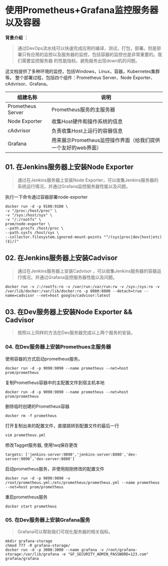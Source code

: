 # 使用Prometheus+Grafana监控服务器以及容器


**背景介绍** ：

> 通过DevOps流水线可以快速完成应用的编译，测试，打包，部署。但是部署只有应用的监控以及服务器的监控，包括容器的监控也是非常重要的。我们需要监控服务器
的性能指标。避免服务出现down机的问题。

这文档提供了多种环境的监控，包括Windows，Linux，容器，Kubernetes集群等。
整个部署过程，包括四个组件：Prometheus Server、Node Exporter、cAdvrisor、Grafana。

|  组建名称 | 说明  |
| ------------ | ------------ |
|  Prometheus Server | Prometheus服务的主服务器   |
| Node Exporter  | 收集Host硬件和操作系统的信息  |
| cAdvrisor   |  负责收集Host上运行的容器信息 |
| Grafana    | 用来展示Prometheus监控操作界面（给我们提供一个友好的web界面）  |

## 01. 在Jenkins服务器上安装Node Exporter

> 通过在Jenkins服务器上安装Node Exporter，可以收集Jenkins服务器的系统运行情况，并通过Grafana监控服务器性能以及问题。

执行一下命令通过容器部署node-exporter

```
docker run -d -p 9100:9100 \
-v "/proc:/host/proc" \
-v "/sys:/host/sys" \
-v "/:/rootfs" \
prom/node-exporter \
--path.procfs /host/proc \
--path.sysfs /host/sys \
--collector.filesystem.ignored-mount-points "^/(sys|proc|dev|host|etc)($|/)"
```

## 02. 在Jenkins服务器上安装Cadvisor 

> 通过在Jenkins服务器上安装Cadvisor ，可以收集Jenkins服务器的容器运行情况，并通过Grafana监控服务器性能以及问题。

```
docker run -v /:/rootfs:ro -v /var/run:/var/run:rw -v /sys:/sys:ro -v /var/lib/docker:/var/lib/docker:ro -p 8080:8080 --detach=true --name=cadvisor --net=host google/cadvisor:latest
```

## 03. 在Dev服务器上安装Node Exporter && Cadvisor 

> 按照以上同样的方法在Dev服务器完成以上两个服务的安装。



### 04. 在Dev服务器上安装Promethues主服务器

使用容器的方式启动prometheus服务。

```
docker run -d -p 9090:9090 --name prometheus --net=host prom/prometheus
```

复制Prometheus容器中的主配置文件到宿主机本地

```
docker run -d -p 9090:9090 --name prometheus --net=host prom/prometheus
```

删除临时创建的Prometheus容器

```
docker rm -f prometheus 
```

打开复制出来的配置文件，直接跳转到配置文件的最后一行

```
vim prometheus.yml
```

修改Tagget服务器, 使用!wq保存更改

```
targets: ['jenkins-server:9090','jenkins-server:8080','dev-server:9090','dev-server:8080']
```

启动prometheus服务，并使用刚刚修改的配置文件

```
docker run -d -p 9090:9090 -v /root/prometheus.yml:/etc/prometheus/prometheus.yml --name prometheus --net=host prom/prometheus
```

重启prometheus服务

```
docker start prometheus
```

### 05. 在Dev服务器上安装Grafana服务

> Grafana可以帮助我们可视化服务器的相关指标。

```
mkdir grafana-storage
chmod 777 -R grafana-storage/
docker run -d -p 3000:3000 --name grafana -v /root/grafana-storage:/var/lib/grafana -e "GF_SECURITY_ADMIN_PASSWORD=123.com" grafana/grafana

```
